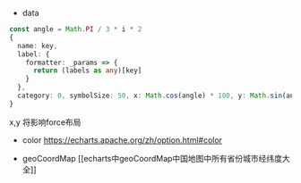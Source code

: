 - data
```ts
const angle = Math.PI / 3 * i * 2
{ 
  name: key,
  label: {
	formatter: _params => {
	  return (labels as any)[key]
	}
  },
  category: 0, symbolSize: 50, x: Math.cos(angle) * 100, y: Math.sin(angle) * 100
}
```
x,y 将影响force布局

- color 
  https://echarts.apache.org/zh/option.html#color

- geoCoordMap
  [[echarts中geoCoordMap中国地图中所有省份城市经纬度大全]]
  